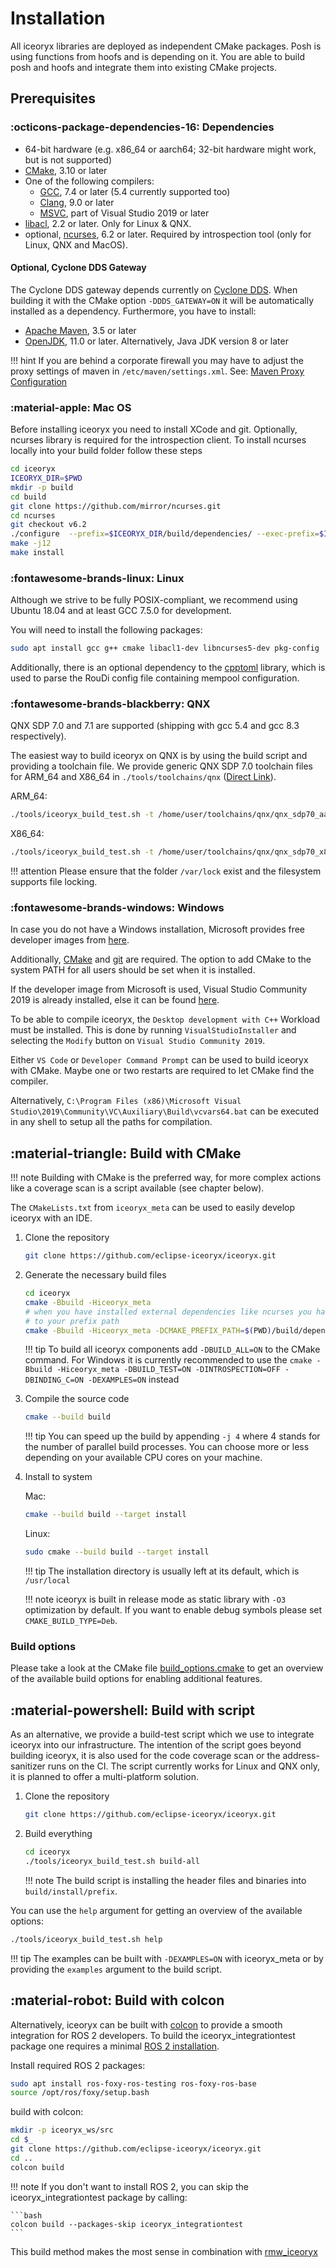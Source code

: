 # Installation

All iceoryx libraries are deployed as independent CMake packages. Posh is using functions from hoofs and is depending on it. You are able to build posh and hoofs and integrate them into existing CMake projects.

## Prerequisites

### :octicons-package-dependencies-16: Dependencies

- 64-bit hardware (e.g. x86_64 or aarch64; 32-bit hardware might work, but is not supported)
- [CMake](https://cmake.org), 3.10 or later
- One of the following compilers:
    - [GCC](https://gcc.gnu.org), 7.4 or later (5.4 currently supported too)
    - [Clang](https://clang.llvm.org), 9.0 or later
    - [MSVC](https://visualstudio.microsoft.com/de/), part of Visual Studio 2019 or later
- [libacl](http://download.savannah.gnu.org/releases/acl/), 2.2 or later. Only for Linux & QNX.
- optional, [ncurses](https://invisible-island.net/ncurses/), 6.2 or later. Required by introspection tool (only for Linux, QNX and MacOS).

#### Optional, Cyclone DDS Gateway

The Cyclone DDS gateway depends currently on [Cyclone DDS](https://github.com/eclipse-cyclonedds/cyclonedds).
When building it with the CMake option `-DDDS_GATEWAY=ON` it will be automatically installed as a dependency.
Furthermore, you have to install:

- [Apache Maven](http://maven.apache.org/download.cgi), 3.5 or later
- [OpenJDK](http://jdk.java.net/11/), 11.0 or later. Alternatively, Java JDK version 8 or later

!!! hint
    If you are behind a corporate firewall you may have to adjust the proxy settings of maven in `/etc/maven/settings.xml`. See: [Maven Proxy Configuration](https://maven.apache.org/settings.html#proxies)

### :material-apple: Mac OS

Before installing iceoryx you need to install XCode and git. Optionally, ncurses library is required for
the introspection client. To install ncurses locally into your build folder follow these steps

```bash
cd iceoryx
ICEORYX_DIR=$PWD
mkdir -p build
cd build
git clone https://github.com/mirror/ncurses.git
cd ncurses
git checkout v6.2
./configure  --prefix=$ICEORYX_DIR/build/dependencies/ --exec-prefix=$ICEORYX_DIR/build/dependencies/ --with-termlib
make -j12
make install
```

### :fontawesome-brands-linux: Linux

Although we strive to be fully POSIX-compliant, we recommend using Ubuntu 18.04 and at least GCC 7.5.0 for development.

You will need to install the following packages:

```bash
sudo apt install gcc g++ cmake libacl1-dev libncurses5-dev pkg-config
```

Additionally, there is an optional dependency to the [cpptoml](https://github.com/skystrife/cpptoml) library, which is used to parse the RouDi config file containing mempool configuration.

### :fontawesome-brands-blackberry: QNX

QNX SDP 7.0 and 7.1 are supported (shipping with gcc 5.4 and gcc 8.3 respectively).

The easiest way to build iceoryx on QNX is by using the build script and providing a toolchain file.
We provide generic QNX SDP 7.0 toolchain files for ARM_64 and X86_64 in `./tools/toolchains/qnx` ([Direct Link](https://github.com/eclipse-iceoryx/iceoryx/tree/master/tools/toolchains/qnx)).

ARM_64:

```bash
./tools/iceoryx_build_test.sh -t /home/user/toolchains/qnx/qnx_sdp70_aarch64le.cmake
```

X86_64:

```bash
./tools/iceoryx_build_test.sh -t /home/user/toolchains/qnx/qnx_sdp70_x86_64.cmake
```

!!! attention
    Please ensure that the folder `/var/lock` exist and the filesystem supports file locking.

### :fontawesome-brands-windows: Windows

In case you do not have a Windows installation, Microsoft provides free developer images from [here](https://developer.microsoft.com/en-us/windows/downloads/virtual-machines/).

Additionally, [CMake](https://cmake.org/download/) and [git](https://gitforwindows.org/) are required. The option to add CMake to the system PATH for all users should be set when it is installed.

If the developer image from Microsoft is used, Visual Studio Community 2019 is already installed, else it can be found [here](https://visualstudio.microsoft.com/de/downloads/).

To be able to compile iceoryx, the `Desktop development with C++` Workload must be installed. This is done by running `VisualStudioInstaller` and selecting the `Modify` button on `Visual Studio Community 2019`.

Either `VS Code` or `Developer Command Prompt` can be used to build iceoryx with CMake. Maybe one or two restarts are required to let CMake find the compiler.

Alternatively, `C:\Program Files (x86)\Microsoft Visual Studio\2019\Community\VC\Auxiliary\Build\vcvars64.bat` can be executed in any shell to setup all the paths for compilation.

## :material-triangle: Build with CMake

!!! note
    Building with CMake is the preferred way, for more complex actions like a coverage scan
    is a script available (see chapter below).

The `CMakeLists.txt` from `iceoryx_meta` can be used to easily develop iceoryx with an IDE.

1. Clone the repository

    ```bash
    git clone https://github.com/eclipse-iceoryx/iceoryx.git
    ```

2. Generate the necessary build files

    ```bash
    cd iceoryx
    cmake -Bbuild -Hiceoryx_meta
    # when you have installed external dependencies like ncurses you have to add them
    # to your prefix path
    cmake -Bbuild -Hiceoryx_meta -DCMAKE_PREFIX_PATH=$(PWD)/build/dependencies/
    ```

    !!! tip
        To build all iceoryx components add `-DBUILD_ALL=ON` to the CMake command. For Windows it is currently recommended to use the `cmake -Bbuild -Hiceoryx_meta -DBUILD_TEST=ON -DINTROSPECTION=OFF -DBINDING_C=ON -DEXAMPLES=ON` instead

3. Compile the source code

    ```bash
    cmake --build build
    ```

    !!! tip
        You can speed up the build by appending `-j 4` where 4 stands for the number of parallel build processes.
        You can choose more or less depending on your available CPU cores on your machine.

4. Install to system

    Mac:

    ```bash
    cmake --build build --target install
    ```

    Linux:

    ```bash
    sudo cmake --build build --target install
    ```

    !!! tip
        The installation directory is usually left at its default, which is `/usr/local`

    !!! note
        iceoryx is built in release mode as static library with `-O3` optimization by default. If you want to enable debug symbols please set `CMAKE_BUILD_TYPE=Deb`.

### Build options

Please take a look at the CMake file [build_options.cmake](https://github.com/eclipse-iceoryx/iceoryx/blob/master/iceoryx_meta/build_options.cmake)
to get an overview of the available build options for enabling additional features.

## :material-powershell: Build with script

As an alternative, we provide a build-test script which we use to integrate iceoryx into our infrastructure.
The intention of the script goes beyond building iceoryx, it is also used for the code coverage scan or the address-sanitizer runs on the CI.
The script currently works for Linux and QNX only, it is planned to offer a multi-platform solution.

 1. Clone the repository

    ```bash
    git clone https://github.com/eclipse-iceoryx/iceoryx.git
    ```

 2. Build everything

    ```bash
    cd iceoryx
    ./tools/iceoryx_build_test.sh build-all
    ```

    !!! note
        The build script is installing the header files and binaries into `build/install/prefix`.

You can use the `help` argument for getting an overview of the available options:

```bash
./tools/iceoryx_build_test.sh help
```

!!! tip
    The examples can be built with `-DEXAMPLES=ON` with iceoryx_meta or by providing the `examples` argument to the build script.

## :material-robot: Build with colcon

Alternatively, iceoryx can be built with [colcon](https://colcon.readthedocs.io/en/released/user/installation.html#using-debian-packages) to provide a smooth integration for ROS 2 developers.
To build the iceoryx_integrationtest package one requires a minimal [ROS 2 installation](https://docs.ros.org/en/foxy/Installation/Linux-Install-Debians.html).

Install required ROS 2 packages:

```bash
sudo apt install ros-foxy-ros-testing ros-foxy-ros-base
source /opt/ros/foxy/setup.bash
```

build with colcon:

```bash
mkdir -p iceoryx_ws/src
cd $_
git clone https://github.com/eclipse-iceoryx/iceoryx.git
cd ..
colcon build
```

!!! note
    If you don't want to install ROS 2, you can skip the iceoryx_integrationtest package by calling:

    ```bash
    colcon build --packages-skip iceoryx_integrationtest
    ```

This build method makes the most sense in combination with [rmw_iceoryx](https://github.com/ros2/rmw_iceoryx.git)

